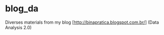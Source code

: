 # blog_da
Diverses materials from my blog [http://binapratica.blogspot.com.br/] (Data Analysis 2.0)
